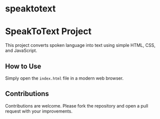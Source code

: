 # speaktotext
# SpeakToText Project
This project converts spoken language into text using simple HTML, CSS, and JavaScript.

## How to Use
Simply open the `index.html` file in a modern web browser.

## Contributions
Contributions are welcome. Please fork the repository and open a pull request with your improvements.
